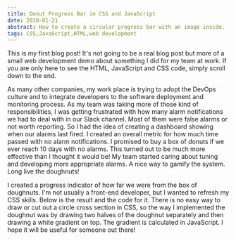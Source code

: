 ```yaml
---
title: Donut Progress Bar in CSS and JavaScript
date: 2018-01-21
abstract: How to create a circular progress bar with an image inside.
tags: CSS,JavaScript,HTML,web development
---
```


This is my first blog post! It's not going to be a real blog post but more of a small web development demo about something I did for my team at work. If you are only here to see the HTML, JavaScript and CSS code, simply scroll down to the end.

As many other companies, my work place is trying to adopt the DevOps culture and to integrate developers to the software deployment and monitoring process. As my team was taking more of those kind of responsibilities, I was getting frustrated with how many alarm notifications we had to deal with in our Slack channel. Most of them were false alarms or not worth reporting. So I had the idea of creating a dashboard showing when our alarms last fired. I created an overall metric for how much time passed with no alarm notifications. I promised to buy a box of donuts if we ever reach 10 days with no alarms. This turned out to be much more effective than I thought it would be! My team started caring about tuning and developing more appropriate alarms. A nice way to gamify the system. Long live the doughnuts!

<script async src="//jsfiddle.net/zommerfelds/71jLd73v/embed/result/"></script>


I created a progress indicator of how far we were from the box of doughnuts. I'm not usually a front-end developer, but I wanted to refresh my CSS skills. Below is the result and the code for it. There is no easy way to draw or cut out a circle cross section in CSS, so the way I implemented the doughnut was by drawing two halves of the doughnut separately and then drawing a white gradient on top. The gradient is calculated in JavaScript. I hope it will be useful for someone out there!

<script async src="//jsfiddle.net/zommerfelds/71jLd73v/embed/css/"></script>
<script async src="//jsfiddle.net/zommerfelds/71jLd73v/embed/html/"></script>
<script async src="//jsfiddle.net/zommerfelds/71jLd73v/embed/js/"></script>
